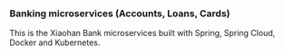 ### Banking microservices (Accounts, Loans, Cards)

This is the Xiaohan Bank microservices built with Spring, Spring Cloud, Docker and Kubernetes.
